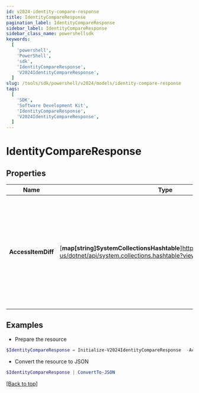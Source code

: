 ```yaml
---
id: v2024-identity-compare-response
title: IdentityCompareResponse
pagination_label: IdentityCompareResponse
sidebar_label: IdentityCompareResponse
sidebar_class_name: powershellsdk
keywords:
  [
    'powershell',
    'PowerShell',
    'sdk',
    'IdentityCompareResponse',
    'V2024IdentityCompareResponse',
  ]
slug: /tools/sdk/powershell/v2024/models/identity-compare-response
tags:
  [
    'SDK',
    'Software Development Kit',
    'IdentityCompareResponse',
    'V2024IdentityCompareResponse',
  ]
---
```


# IdentityCompareResponse

## Properties

| Name | Type | Description | Notes |
| --- | --- | --- | --- |
| **AccessItemDiff** | [**map[string]SystemCollectionsHashtable**]https://learn.microsoft.com/en-us/dotnet/api/system.collections.hashtable?view=net-9.0 | Arbitrary key-value pairs. They will never be processed by the IdentityNow system but will be returned on completion of the violation check. | [optional] |

## Examples

- Prepare the resource

```powershell
$IdentityCompareResponse = Initialize-V2024IdentityCompareResponse  -AccessItemDiff null
```

- Convert the resource to JSON

```powershell
$IdentityCompareResponse | ConvertTo-JSON
```

[[Back to top]](#)
